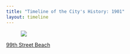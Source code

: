 ```yaml
---
title: "Timeline of the City's History: 1901"
layout: timeline
---
```


<article class="tile is-child box">
    <a href="/historical/timeline/1901/35" title="99th Street Beach">
        <figure class="image is-128x128">
            <img src="/img/timeline/1901/small/35.jpg">
            </figure>
        <div class="content">
            <p>99th Street Beach</p>
        </div>
    </a>
</article>